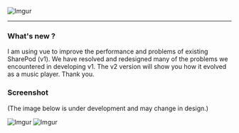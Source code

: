 ![Imgur](https://t1.daumcdn.net/cfile/tistory/26326737590AF3B226)
***

### What's new ?
I am using vue to improve the performance and problems of existing SharePod (v1). We have resolved and redesigned many of the problems we encountered in developing v1. The v2 version will show you how it evolved as a music player. Thank you.

### Screenshot
(The image below is under development and may change in design.)

![Imgur](https://i.imgur.com/ZWQJAjO.png)
![Imgur](https://i.imgur.com/VxBtNxQ.png)
